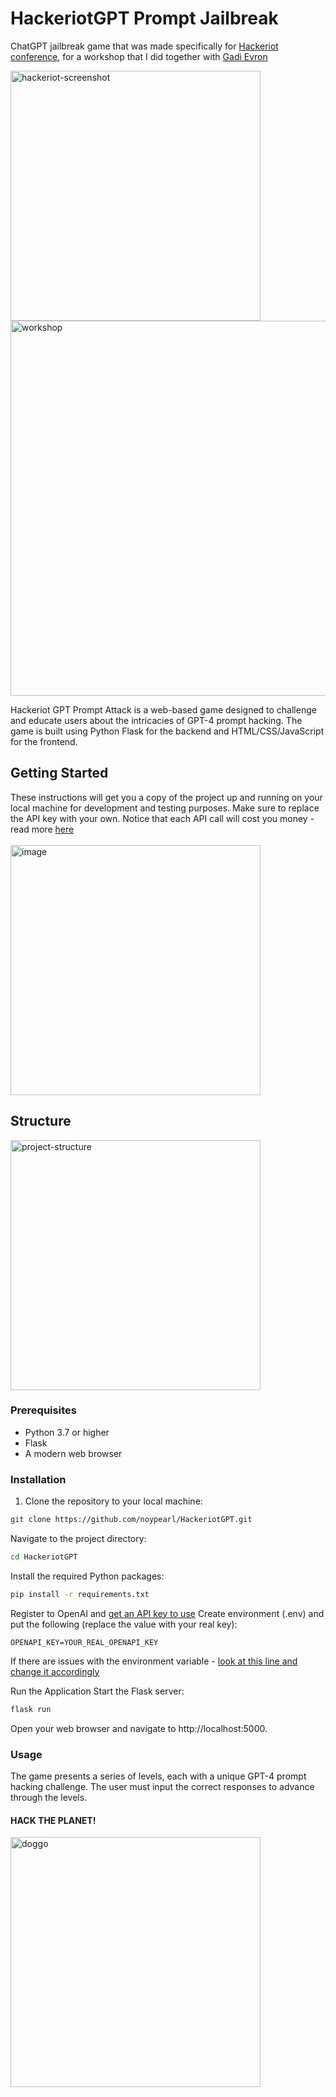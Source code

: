 # HackeriotGPT Prompt Jailbreak
ChatGPT jailbreak game that was made specifically for [Hackeriot conference](https://www.hackeriot.org/), 
for a workshop that I did together with [Gadi Evron](https://twitter.com/gadievron)

<img width="400" alt="hackeriot-screenshot" src="https://github.com/noypearl/HackeriotGPT/assets/11259340/bb34141a-bd06-4572-a8d5-2b92fc17bedb">

<br>

<img width="600" alt="workshop" src="https://github.com/noypearl/HackeriotGPT/assets/11259340/12f60570-06ed-4a7f-9ed7-a31a8fca8c5d">

Hackeriot GPT Prompt Attack is a web-based game designed to challenge and educate users about the intricacies of GPT-4 prompt hacking. The game is built using Python Flask for the backend and HTML/CSS/JavaScript for the frontend.

## Getting Started

These instructions will get you a copy of the project up and running on your local machine for development and testing purposes. Make sure to replace the API key with your own. Notice that each API call will cost you money - read more [here](https://openai.com/pricing) <br>
<br>
<img width="400" alt="image" src="https://github.com/noypearl/HackeriotGPT/assets/11259340/aa670b88-af62-4cf0-9a01-765bf0fee437">


## Structure
<img width="400" alt="project-structure" src="https://github.com/noypearl/HackeriotGPT/assets/11259340/aaef3748-6f5d-42a1-ab87-68c4e55d496d">

### Prerequisites

- Python 3.7 or higher
- Flask
- A modern web browser

### Installation

1. Clone the repository to your local machine:

```bash
git clone https://github.com/noypearl/HackeriotGPT.git
```

Navigate to the project directory:
```bash
cd HackeriotGPT
```

Install the required Python packages:
```bash
pip install -r requirements.txt
```

Register to OpenAI and [get an API key to use]([url](https://help.openai.com/en/articles/4936850-where-do-i-find-my-secret-api-key))
Create environment (.env) and put the following (replace the value with your real key):
```
OPENAPI_KEY=YOUR_REAL_OPENAPI_KEY
```
If there are issues with the environment variable - [look at this line and change it accordingly](https://github.com/noypearl/HackeriotGPT/blob/main/app.py#L18C1-L19C1)

Run the Application
Start the Flask server:
```bash
flask run
```

Open your web browser and navigate to http://localhost:5000.


### Usage
The game presents a series of levels, each with a unique GPT-4 prompt hacking challenge. 
The user must input the correct responses to advance through the levels.

#### HACK THE PLANET!

<img width="400" alt="doggo" src="https://github.com/noypearl/HackeriotGPT/assets/11259340/78897471-5d82-489b-a63a-b1babda7c797">



